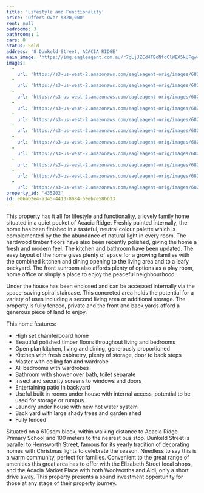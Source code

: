 ```yaml
---
title: 'Lifestyle and Functionality'
price: 'Offers Over $320,000'
rent: null
bedrooms: 3
bathrooms: 1
cars: 0
status: Sold
address: '8 Dunkeld Street, ACACIA RIDGE'
main_image: 'https://img.eagleagent.com.au/r7gLjJZCd4TBoNfdClWEX5kUFqw=/1280x854/smart/https://s3-us-west-2.amazonaws.com/eagleagent-orig/images/6821674/127289790-image-M.jpg'
images:
  -
    url: 'https://s3-us-west-2.amazonaws.com/eagleagent-orig/images/6821684/127289790-image-J.jpg'
  -
    url: 'https://s3-us-west-2.amazonaws.com/eagleagent-orig/images/6821683/127289790-image-I.jpg'
  -
    url: 'https://s3-us-west-2.amazonaws.com/eagleagent-orig/images/6821682/127289790-image-H.jpg'
  -
    url: 'https://s3-us-west-2.amazonaws.com/eagleagent-orig/images/6821681/127289790-image-G.jpg'
  -
    url: 'https://s3-us-west-2.amazonaws.com/eagleagent-orig/images/6821680/127289790-image-F.jpg'
  -
    url: 'https://s3-us-west-2.amazonaws.com/eagleagent-orig/images/6821679/127289790-image-E.jpg'
  -
    url: 'https://s3-us-west-2.amazonaws.com/eagleagent-orig/images/6821678/127289790-image-D.jpg'
  -
    url: 'https://s3-us-west-2.amazonaws.com/eagleagent-orig/images/6821677/127289790-image-C.jpg'
  -
    url: 'https://s3-us-west-2.amazonaws.com/eagleagent-orig/images/6821676/127289790-image-B.jpg'
  -
    url: 'https://s3-us-west-2.amazonaws.com/eagleagent-orig/images/6821675/127289790-image-A.jpg'
  -
    url: 'https://s3-us-west-2.amazonaws.com/eagleagent-orig/images/6821674/127289790-image-M.jpg'
property_id: '435202'
id: e06ab2e4-a345-4413-8084-59eb7e58bb33
---
```

This property has it all for lifestyle and functionality, a lovely family home situated in a quiet pocket of Acacia Ridge. Freshly painted internally, the home has been finished in a tasteful, neutral colour palette which is complemented by the the abundance of natural light in every room. The hardwood timber floors have also been recently polished, giving the home a fresh and modern feel. The kitchen and bathroom have been updated. The easy layout of the home gives plenty of space for a growing families with the combined kitchen and dining opening to the living area and to a leafy backyard. The front sunroom also affords plenty of options as a play room, home office or simply a place to enjoy the peaceful neighbourhood.

Under the house has been enclosed and can be accessed internally via the space-saving spiral staircase. This concreted area holds the potential for a variety of uses including a second living area or additional storage. The property is fully fenced, private and the front and back yards afford a generous piece of land to enjoy.

This home features:

*  High set chamferboard home
*  Beautiful polished timber floors throughout living and bedrooms
*  Open plan kitchen, living and dining, generously proportioned
*  Kitchen with fresh cabinetry, plenty of storage, door to back steps
*  Master with ceiling fan and wardrobe
*  All bedrooms with wardrobes
*  Bathroom with shower over bath, toilet separate
*  Insect and security screens to windows and doors
*  Entertaining patio in backyard
*  Useful built in rooms under house with internal access, potential to be used for storage or rumpus
*  Laundry under house with new hot water system
*  Back yard with large shady trees and garden shed
*  Fully fenced

Situated on a 610sqm block, within walking distance to Acacia Ridge Primary School and 100 meters to the nearest bus stop. Dunkeld Street is parallel to Hemsworth Street, famous for its yearly tradition of decorating homes with Christmas lights to celebrate the season. Needless to say this is a warm community, perfect for families. Convenient to the great range of amenities this great area has to offer with the Elizabeth Street local shops, and the Acacia Market Place with both Woolworths and Aldi, only a short drive away. This property presents a sound investment opportunity for those at any stage of their property journey.